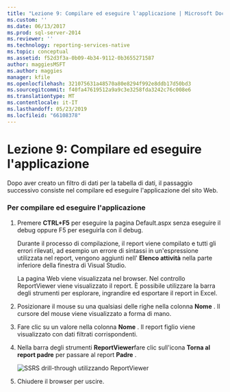 ```yaml
---
title: "Lezione 9: Compilare ed eseguire l'applicazione | Microsoft Docs"
ms.custom: ''
ms.date: 06/13/2017
ms.prod: sql-server-2014
ms.reviewer: ''
ms.technology: reporting-services-native
ms.topic: conceptual
ms.assetid: f52d3f3a-0b09-4b34-9112-0b3655271587
author: maggiesMSFT
ms.author: maggies
manager: kfile
ms.openlocfilehash: 321075631a48570a80e8294f992e8ddb17d50bd3
ms.sourcegitcommit: f40fa47619512a9a9c3e3258fda3242c76c008e6
ms.translationtype: MT
ms.contentlocale: it-IT
ms.lasthandoff: 05/23/2019
ms.locfileid: "66108378"
---
```

# <a name="lesson-9-build-and-run-the-application"></a>Lezione 9: Compilare ed eseguire l'applicazione
  Dopo aver creato un filtro di dati per la tabella di dati, il passaggio successivo consiste nel compilare ed eseguire l'applicazione del sito Web.  
  
### <a name="to-build-and-run-the-application"></a>Per compilare ed eseguire l'applicazione  
  
1.  Premere **CTRL+F5** per eseguire la pagina Default.aspx senza eseguire il debug oppure F5 per eseguirla con il debug.  
  
     Durante il processo di compilazione, il report viene compilato e tutti gli errori rilevati, ad esempio un errore di sintassi in un'espressione utilizzata nel report, vengono aggiunti nell' **Elenco attività** nella parte inferiore della finestra di Visual Studio.  
  
     La pagina Web viene visualizzata nel browser. Nel controllo ReportViewer viene visualizzato il report. È possibile utilizzare la barra degli strumenti per esplorare, ingrandire ed esportare il report in Excel.  
  
2.  Posizionare il mouse su una qualsiasi delle righe nella colonna **Nome** . Il cursore del mouse viene visualizzato a forma di mano.  
  
3.  Fare clic su un valore nella colonna **Nome** . Il report figlio viene visualizzato con dati filtrati corrispondenti.  
  
4.  Nella barra degli strumenti **ReportViewer**fare clic sull'icona **Torna al report padre** per passare al report **Padre** .  
  
     ![SSRS drill-through utilizzando ReportViewer](../../2014/tutorials/media/ssrs-drillthrough-report.png "ssrs drill-through usando ReportViewer")  
  
5.  Chiudere il browser per uscire.  
  
  
